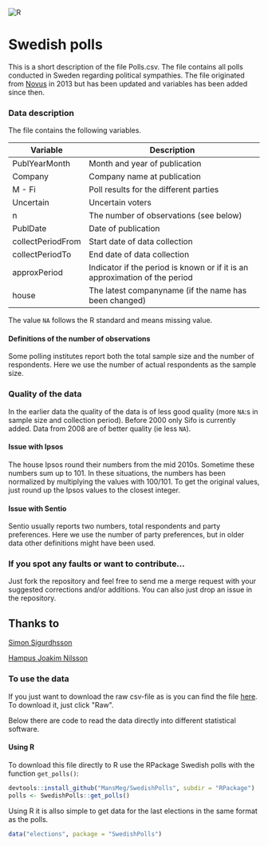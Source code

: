 ![R](https://github.com/MansMeg/SwedishPolls/actions/workflows/r.yml/badge.svg)

Swedish polls
========================================================

This is a short description of the file Polls.csv. The file contains all polls conducted in Sweden regarding political sympathies. The file originated from [Novus](http://www.novus.se/vaeljaropinionen/ekotnovus-poll-of-polls.aspx) in 2013 but has been updated and variables has been added since then.

### Data description

The file contains the following variables.

Variable      | Description
------------- | -------------
PublYearMonth | Month and year of publication
Company	      | Company name at publication
M - Fi	      | Poll results for the different parties
Uncertain	    | Uncertain voters
n	            | The number of observations (see below)
PublDate	    | Date of publication
collectPeriodFrom	| Start date of data collection
collectPeriodTo	| End date of data collection
approxPeriod | Indicator if the period is known or if it is an approximation of the period
house | The latest companyname (if the name has been changed)

The value ```NA``` follows the R standard and means missing value. 

#### Definitions of the number of observations
Some polling institutes report both the total sample size and the number of respondents. Here we use the number of actual respondents as the sample size.

### Quality of the data
In the earlier data the quality of the data is of less good quality (more ```NA```:s in sample size and collection period). Before 2000 only Sifo is currently added. 
Data from 2008 are of better quality (ie less ```NA```). 

#### Issue with Ipsos
The house Ipsos round their numbers from the mid 2010s. Sometime these numbers sum up to 101. In these situations, the numbers has been normalized by multiplying the values with 100/101. To get the original values, just round up the Ipsos values to the closest integer.

#### Issue with Sentio
Sentio usually reports two numbers, total respondents and party preferences. Here we use the number of party preferences, but in older data other definitions might have been used.

### If you spot any faults or want to contribute...
Just fork the repository and feel free to send me a merge request with your suggested corrections and/or additions. You can also just drop an issue in the repository.


## Thanks to
[Simon Sigurdhsson](https://github.com/urdh)

[Hampus Joakim Nilsson](https://github.com/hjnilsson)

### To use the data
If you just want to download the raw csv-file as is you can find the file [here](https://github.com/MansMeg/SwedishPolls/blob/master/Data/Polls.csv). To download it, just click "Raw".

Below there are code to read the data directly into different statistical software.

#### Using R
To download this file directly to R use the RPackage Swedish polls with the function `get_polls()`:

```r 
devtools::install_github("MansMeg/SwedishPolls", subdir = "RPackage")
polls <- SwedishPolls::get_polls()
```

Using R it is allso simple to get data for the last elections in the same format as the polls.

```r 
data("elections", package = "SwedishPolls")
```